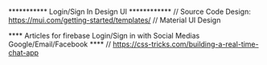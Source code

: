
*********** Login/Sign In Design UI ************
// Source Code Design: https://mui.com/getting-started/templates/
// Material UI Design 


**** Articles for firebase Login/Sign in with Social Medias Google/Email/Facebook ****
// https://css-tricks.com/building-a-real-time-chat-app